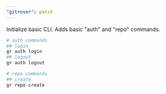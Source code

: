 ```yaml
---
"gitrover": patch
---
```


Initialize basic CLI. Adds basic "auth" and "repo" commands.

```bash
# auth commands
## login
gr auth login
## logout
gr auth logout

# repo commands
## create
gr repo create
```
